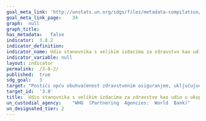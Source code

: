 ```yaml
---	
goal_meta_link:	'http://unstats.un.org/sdgs/files/metadata-compilation/Metadata-Goal-3.pdf'
goal_meta_link_page:	34
graph:	null
graph_title:	
has_metadata:	false
indicator:	3.8.2
indicator_definition:	
indicator_name:	Udio stanovnika s velikim izdacima za zdravstvo kao udio u ukupnim izdacima ili dohotku kućanstva
indicator_variable:	null
layout:	indicator
permalink:	/3-8-2/
published:	true  
sdg_goal:	3
target:	"Postići opću obuhvaćenost zdravstvenim osiguranjem, uključujući zaštitu od financijskih rizika, pristup kvalitetnim osnovnim zdravstvenim uslugama, te dostupnost sigurnih, učinkovitih, kvalitetnih i cijenom pristupačnih lijekova i cjepiva za sve"
target_id:	'3.8'
title:	Udio stanovnika s velikim izdacima za zdravstvo kao udio u ukupnim izdacima ili dohotku kućanstva
un_custodial_agency:	"WHO  (Partnering  Agencies:  World  Bank)"
un_designated_tier:	2
---	
```

